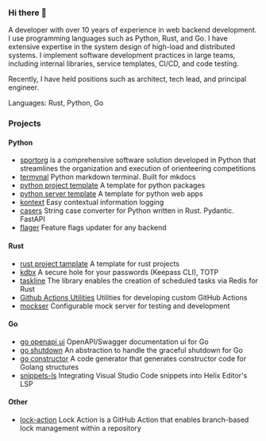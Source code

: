 ### Hi there 👋

A developer with over 10 years of experience in web backend development.
I use programming languages such as Python, Rust, and Go.
I have extensive expertise in the system design of high-load and distributed systems.
I implement software development practices in large teams, including internal libraries, service templates, CI/CD, and code testing.

Recently, I have held positions such as architect, tech lead, and principal engineer.

Languages: Rust, Python, Go

### Projects

#### Python

- [sportorg](https://github.com/sportorg/pysport) is a comprehensive software solution developed in Python that streamlines the organization and execution of orienteering competitions
- [termynal](https://github.com/termynal/termynal.py) Python markdown terminal. Built for mkdocs
- [python project template](https://github.com/daxartio/python-project-template) A template for python packages
- [python server template](https://github.com/daxartio/python-server-template) A template for python web apps
- [kontext](https://github.com/daxartio/kontext) Easy contextual information logging
- [casers](https://github.com/daxartio/casers) String case converter for Python written in Rust. Pydantic. FastAPI
- [flager](https://github.com/daxartio/flager) Feature flags updater for any backend

#### Rust

- [rust project tamplate](https://github.com/daxartio/rust-project-template) A template for rust projects
- [kdbx](https://github.com/daxartio/kdbx) A secure hole for your passwords (Keepass CLI), TOTP
- [taskline](https://github.com/daxartio/taskline) The library enables the creation of scheduled tasks via Redis for
  Rust
- [Github Actions Utilities](https://github.com/daxartio/github-actions) Utilities for developing custom GitHub Actions
- [mockser](https://github.com/daxartio/mockser) Configurable mock server for testing and development

#### Go

- [go openapi ui](https://github.com/daxartio/goopenapiui) OpenAPI/Swagger documentation ui for Go
- [go shutdown](https://github.com/daxartio/goshutdown) An abstraction to handle the graceful shutdown for Go
- [go constructor](https://github.com/daxartio/constructor) A code generator that generates constructor code for Golang
  structures
- [snippets-ls](https://github.com/daxartio/snippets-ls) Integrating Visual Studio Code snippets into Helix Editor's LSP

#### Other

- [lock-action](https://github.com/daxartio/lock-action) Lock Action is a GitHub Action that enables branch-based lock
  management within a repository
